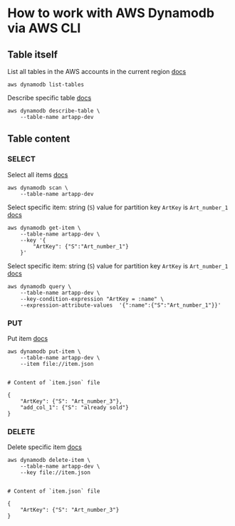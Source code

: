 # How to work with AWS Dynamodb via AWS CLI


##  Table itself

List all tables in the AWS accounts in the current region
[docs](https://docs.aws.amazon.com/cli/latest/reference/dynamodb/list-tables.html#examples)
```
aws dynamodb list-tables
```


Describe specific table 
[docs](https://docs.aws.amazon.com/cli/latest/reference/dynamodb/describe-table.html#examples)
```
aws dynamodb describe-table \
    --table-name artapp-dev
```

## Table content

### SELECT

Select all items 
[docs](https://docs.aws.amazon.com/cli/latest/reference/dynamodb/scan.html#examples)
```
aws dynamodb scan \
    --table-name artapp-dev
```

Select specific item: string (`S`) value for partition key `ArtKey` is  `Art_number_1`
[docs](https://docs.aws.amazon.com/cli/latest/reference/dynamodb/get-item.html#examples)
```
aws dynamodb get-item \
    --table-name artapp-dev \
    --key '{
        "ArtKey": {"S":"Art_number_1"}
    }'
```

Select specific item: string (`S`) value for partition key `ArtKey` is  `Art_number_1`
[docs](https://docs.aws.amazon.com/cli/latest/reference/dynamodb/query.html#examples)
```
aws dynamodb query \
    --table-name artapp-dev \
    --key-condition-expression "ArtKey = :name" \
    --expression-attribute-values  '{":name":{"S":"Art_number_1"}}'
```

### PUT

Put item
[docs](https://docs.aws.amazon.com/cli/latest/reference/dynamodb/put-item.html#examples)
```
aws dynamodb put-item \
    --table-name artapp-dev \
    --item file://item.json


# Content of `item.json` file

{
    "ArtKey": {"S": "Art_number_3"},
    "add_col_1": {"S": "already sold"}
}
```

### DELETE 

Delete specific item
[docs](https://docs.aws.amazon.com/cli/latest/reference/dynamodb/delete-item.html#examples)
```
aws dynamodb delete-item \
    --table-name artapp-dev \
    --key file://item.json

  
# Content of `item.json` file
  
{
    "ArtKey": {"S": "Art_number_3"}
}
```
